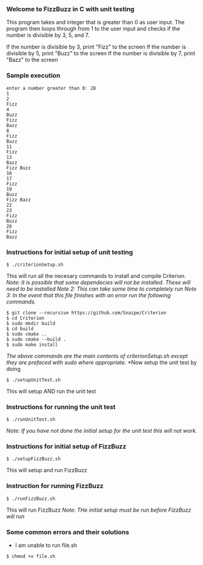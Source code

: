 ### Welcome to FizzBuzz in C with unit testing

This program takes and integer that is greater than 0 as user input. The program then loops through from 1 to the user input and checks if the number is divisible by 3, 5, and 7.

If the number is divisible by 3, print "Fizz" to the screen
If the number is divisible by 5, print "Buzz" to the screen
If the number is divisible by 7, print "Bazz" to the screen

### Sample execution

```
enter a number greater than 0: 28
1
2
Fizz 
4
Buzz 
Fizz 
Bazz 
8
Fizz 
Buzz 
11
Fizz 
13
Bazz 
Fizz Buzz 
16
17
Fizz 
19
Buzz 
Fizz Bazz 
22
23
Fizz 
Buzz 
26
Fizz 
Bazz 
```

### Instructions for initial setup of unit testing

```
$ ./criterionSetup.sh
```
This will run all the necesary commands to install and compile Criterion.
*Note: It is possible that some dependecies will not be installed. These will need to be installed
Note 2: This can take some time to completely run
Note 3: In the event that this file finishes with an error run the following commands.*
```
$ git clone --recursive https://github.com/Snaipe/Criterion
$ cd Criterion
$ sudo mkdir build
$ cd build
$ sudo cmake ..
$ sudo cmake --build .
$ sudo make install

```
*The above commands are the main contents of criterionSetup.sh except they are prefaced with sudo where appropriate.*
*Now setup the unit test by doing

```
$ ./setupUnitTest.sh
```

This will setup AND run the unit test

### Instructions for running the unit test

```
$ ./runUnitTest.sh
```

*Note: If you have not done the initial setup for the unit test this will not work.*


### Instructions for initial setup of FizzBuzz

```
$ ./setupFizzBuzz.sh
```

This will setup and run FizzBuzz


### Instruction for running FizzBuzz

```
$ ./runFizzBuzz.sh
```

This will run FizzBuzz
*Note: THe initial setup must be run before FizzBuzz will run*

### Some common errors and their solutions

* I am unable to run file.sh
```
$ chmod +x file.sh
```
